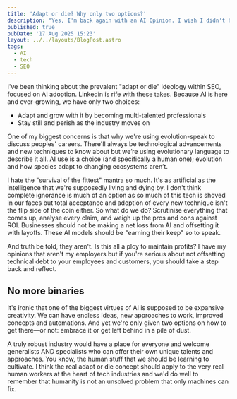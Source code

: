 ```yaml
---
title: 'Adapt or die? Why only two options?'
description: "Yes, I'm back again with an AI Opinion. I wish I didn't have so many but people keep saying nonsense things."
published: true
pubDate: '17 Aug 2025 15:23'
layout: ../../layouts/BlogPost.astro
tags:
  - AI
  - tech
  - SEO
---
```


I've been thinking about the prevalent "adapt or die" ideology within SEO, focused on AI adoption. Linkedin is rife with these takes. Because AI is here and ever-growing, we have only two choices:

* Adapt and grow with it by becoming multi-talented professionals 
* Stay still and perish as the industry moves on

One of my biggest concerns is that why we're using evolution-speak to discuss peoples' careers. There'll always be technological advancements and new techniques to know about but we’re using evolutionary language to describe it all. AI use is a choice (and specifically a human one); evolution and how species adapt to changing ecosystems aren’t.

I hate the "survival of the fittest" mantra so much. It's as artificial as the intelligence that we're supposedly living and dying by. I don't think complete ignorance is much of an option as so much of this tech is shoved in our faces but total acceptance and adoption of every new technique isn't the flip side of the coin either. So what do we do? Scrutinise everything that comes up, analyse every claim, and weigh up the pros and cons against ROI. Businesses should not be making a net loss from AI and offsetting it with layoffs. These AI models should be "earning their keep" so to speak.

And truth be told, they aren't. Is this all a ploy to maintain profits? I have my opinions that aren't my employers but if you're serious about not offsetting technical debt to your employees and customers, you should take a step back and reflect.

## No more binaries

It's ironic that one of the biggest virtues of AI is supposed to be expansive creativity. We can have endless ideas, new approaches to work, improved concepts and automations. And yet we're only given two options on how to get there—or not: embrace it or get left behind in a pile of dust.

A truly robust industry would have a place for everyone and welcome generalists AND specialists who can offer their own unique talents and approaches. You know, the human stuff that we should be learning to cultivate. I think the real adapt or die concept should apply to the very real human workers at the heart of tech industries and we'd do well to remember that humanity is not an unsolved problem that only machines can fix.